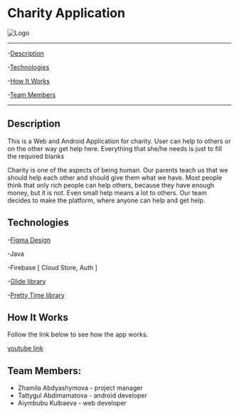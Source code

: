 # Charity Application

![Logo](https://i.imgur.com/qQ2LUz9.png)

---
-[Description](#description)

-[Technologies](#technologies)

-[How It Works](#how-it-works)

-[Team Members](#team-members)

---

## Description
This is a Web and Android Application for charity.
User can help to others or on the other way get help here.
Everything that she/he needs is just to fill the required blanks

Charity is one of the aspects of being human. Our parents teach us that we should help each other and should give them
what we have. Most people think that only rich people can help others, because they have enough money, but it is not.
Even small help means a lot to others. Our team decides to make the platform, where anyone can help and get help.

## Technologies

-[Figma Design](https://www.figma.com/file/4oQWMMcYzPrqAUKr6DifqJ/main_activity?node-id=0%3A1)

-Java

-Firebase [ Cloud Store, Auth ]

-[Glide library](https://github.com/bumptech/glide)

-[Pretty Time library](https://github.com/ocpsoft/prettytime)

## How It Works

Follow the link below to see how the app works.

[youtube link](https://youtu.be/_18hwNHgVHM)

## Team Members:

* Zhamila Abdyashymova - project manager
* Tattygul Abdimamatova - android developer
* Aiymbubu Kulbaeva - web developer